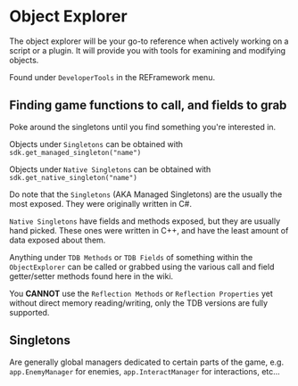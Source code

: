# Object Explorer

The object explorer will be your go-to reference when actively working on a script or a plugin. It will provide you with tools for examining and modifying objects.

Found under `DeveloperTools` in the REFramework menu.

## Finding game functions to call, and fields to grab
Poke around the singletons until you find something you're interested in. 

Objects under `Singletons` can be obtained with `sdk.get_managed_singleton("name")`

Objects under `Native Singletons` can be obtained with `sdk.get_native_singleton("name")`

Do note that the `Singletons` (AKA Managed Singletons) are the usually the most exposed. They were originally written in C#.

`Native Singletons` have fields and methods exposed, but they are usually hand picked. These ones were written in C++, and have the least amount of data exposed about them.

Anything under `TDB Methods` or `TDB Fields` of something within the `ObjectExplorer` can be called or grabbed using the various call and field getter/setter methods found here in the wiki. 

You **CANNOT** use the `Reflection Methods` or `Reflection Properties` yet without direct memory reading/writing, only the TDB versions are fully supported.

## Singletons
Are generally global managers dedicated to certain parts of the game, e.g. `app.EnemyManager` for enemies, `app.InteractManager` for interactions, etc...
